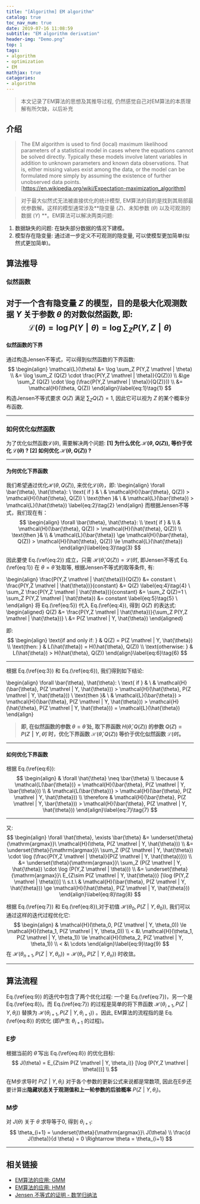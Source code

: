 ```yaml
---
title: "[Algorithm] EM algorithm"
catalog: true
toc_nav_num: true
date: 2019-07-16 11:08:59
subtitle: "EM algorithm derivation"
header-img: "Demo.png"
top: 1
tags:
- algorithm
- optimization
- EM
mathjax: true
catagories:
- algorithm
---
```


> 本文记录了EM算法的思想及其推导过程, 仍然感觉自己对EM算法的本质理解有所欠缺，以后补充

## 介绍
> The EM algorithm is used to find (local) maximum likelihood parameters of a statistical model in cases where the equations cannot be solved directly. Typically these models involve latent variables in addition to unknown parameters and known data observations. That is, either missing values exist among the data, or the model can be formulated more simply by assuming the existence of further unobserved data points.  
[https://en.wikipedia.org/wiki/Expectation-maximization_algorithm]

<!-- -->
> 对于最大似然式无法被直接优化的统计模型, EM算法的目的是找到其局部最优参数解。这样的模型通常涉及**隐变量 ($Z$)、未知参数 ($\theta$) 以及可观测的数据 ($Y$) **。EM算法可以解决两类问题:  
1. 数据缺失的问题: 在缺失部分数据的情况下建模。  
2. 模型存在隐变量: 通过进一步定义不可观测的隐变量, 可以使模型更加简单(似然式更加简单)。

## 算法推导

### 似然函数
对于一个含有隐变量 $Z$ 的模型，目的是极大化观测数据 $Y$ 关于参数 $\theta$ 的对数似然函数, 即:
$$
\mathcal{L}(\theta) =\log P(Y\mathrel|\theta) = \log \sum_Z P(Y,Z \mathrel | \theta) 
$$
---

#### 似然函数的下界
通过构造Jensen不等式，可以得到似然函数的下界函数:
$$
\begin{align}
\mathcal{L}(\theta) &= \log \sum_Z P(Y,Z \mathrel | \theta) \\
                    &= \log \sum_Z (Q(Z) \cdot \frac{P(Y,Z \mathrel | \theta)}{Q(Z)}) \\
                    &\ge \sum_Z (Q(Z) \cdot \log (\frac{P(Y,Z \mathrel | \theta)}{Q(Z)})) \\
                    &= \mathcal{H}(\theta, Q(Z))
\end{align}\label{eq:1}\tag{1} 
$$
构造Jensen不等式要求 $Q(Z)$ 满足 $\sum_Z Q(Z)=1$, 因此它可以视为 $Z$ 的某个概率分布函数.

---
### 如何优化似然函数
为了优化似然函数$\mathcal{L}(\theta)$, 需要解决两个问题:
**[1] 为什么优化 $\mathcal{H}(\theta, Q(Z))$, 等价于优化 $\mathcal{L}(\theta)$ ?**
**[2] 如何优化 $\mathcal{H}(\theta, Q(Z))$ ?** 

---

#### 为何优化下界函数
我们希望通过优化$\mathcal{H}(\theta, Q(Z))$, 来优化$\mathcal{L}(\theta)$，即:
\begin{align}
\forall \bar{\theta}, \hat{\theta}: \\
\text{ if } &  \\
& \mathcal{H}(\bar{\theta}, Q(Z)) > \mathcal{H}(\hat{\theta}, Q(Z)) \\
\text{then }&  \\
& \mathcal{L}(\bar{\theta}) > \mathcal{L}(\hat{\theta}) \label{eq:2}\tag{2}
\end{align}
而根据Jensen不等式，我们现在有：
$$
\begin{align}
\forall \bar{\theta}, \hat{\theta}: \\
\text{ if } &  \\
& \mathcal{H}(\bar{\theta}, Q(Z)) > \mathcal{H}(\hat{\theta}, Q(Z)) \\
\text{then }&  \\
& \mathcal{L}(\bar{\theta}) \ge \mathcal{H}(\bar{\theta}, Q(Z)) > \mathcal{H}(\hat{\theta}, Q(Z)) \le \mathcal{L}(\hat{\theta})
\end{align}\label{eq:3}\tag{3}
$$ 

因此要使 Eq.(\ref{eq:2}) 成立，只需 $\mathcal{H}(\hat{\theta}, Q(Z)) = \mathcal{L}(\hat{\theta})$, 即Jensen不等式 Eq.(\ref{eq:1}) 在 $\theta=\hat{\theta}$ 处取等, 根据Jensen不等式的取等条件, 有:

\begin{align}
\frac{P(Y,Z \mathrel | \hat{\theta})}{Q(Z)}             &= constant \\
\frac{P(Y,Z \mathrel | \hat{\theta})}{constant}         &= Q(Z) \label{eq:4}\tag{4} \\
\sum_Z \frac{P(Y,Z \mathrel | \hat{\theta})}{constant}  &= \sum_Z Q(Z)=1 \\
\sum_Z P(Y,Z \mathrel | \hat{\theta})                   &= constant \label{eq:5}\tag{5} \\
\end{align}
将 Eq.(\ref{eq:5}) 代入 Eq.(\ref{eq:4}), 得到 $Q(Z)$ 的表达式:
\begin{aligned}
Q(Z)    &= \frac{P(Y,Z \mathrel | \hat{\theta})}{\sum_Z P(Y,Z \mathrel | \hat{\theta})} \\
        &= P(Z \mathrel | Y, \hat{\theta})
\end{aligned}

即:
$$
\begin{align}
\text{if and only if: } & Q(Z) = P(Z \mathrel | Y, \hat{\theta}) \\
\text{then: } & L(\hat{\theta}) = H(\hat{\theta}, Q(Z))  \\
\text{otherwise: } & L(\hat{\theta}) > H(\hat{\theta}, Q(Z))
\end{align}\label{eq:6}\tag{6}
$$

---

根据 Eq.(\ref{eq:3}) 和 Eq.(\ref{eq:6}), 我们得到如下结论:

\begin{align}
\forall \bar{\theta}, \hat{\theta}: \\
\text{ if } &  \\
& \mathcal{H}(\bar{\theta}, P(Z \mathrel | Y, \hat{\theta})) > \mathcal{H}(\hat{\theta}, P(Z \mathrel | Y, \hat{\theta})) \\
\text{then }&  \\
& \mathcal{L}(\bar{\theta}) > \mathcal{H}(\bar{\theta}, P(Z \mathrel | Y, \hat{\theta})) > \mathcal{H}(\hat{\theta}, P(Z \mathrel | Y, \hat{\theta})) = \mathcal{L}(\hat{\theta})
\end{align}

> **即, 在似然函数的参数 $\theta = \hat{\theta}$ 处, 取下界函数 $H(\hat{\theta}, Q(Z))$ 的参数 $Q(Z) = P(Z \mathrel | Y, \hat{\theta})$ 时，优化下界函数 $\mathcal{H}(\hat{\theta}, Q(Z))$ 等价于优化似然函数 $\mathcal{L}(\hat{\theta})$。**

---

#### 如何优化下界函数

根据 Eq.(\ref{eq:6}):
$$
\begin{align}
& \forall \hat{\theta} \neq \bar{\theta} \\
\because & \mathcal{L(\bar{\theta})} = \mathcal{H}(\bar{\theta}, P(Z \mathrel | Y, \bar{\theta})) \\
& \mathcal{L(\bar{\theta})} > \mathcal{H}(\bar{\theta}, P(Z \mathrel | Y, \hat{\theta})) \\
\therefore & \mathcal{H}(\bar{\theta}, P(Z \mathrel | Y, \bar{\theta})) > \mathcal{H}(\bar{\theta}, P(Z \mathrel | Y, \hat{\theta}))
\end{align}\label{eq:7}\tag{7}
$$

---
又:
$$
\begin{align}
\forall \hat{\theta},  \exists \bar{\theta} &= \underset{\theta}{\mathrm{argmax}}\ \mathcal{H}(\theta, P(Z \mathrel | Y, \hat{\theta})) \\
&= \underset{\theta}{\mathrm{argmax}}\ \sum_Z (P(Z \mathrel | Y, \hat{\theta}) \cdot \log (\frac{P(Y,Z \mathrel | \theta)}{P(Z \mathrel | Y, \hat{\theta})})) \\
&= \underset{\theta}{\mathrm{argmax}}\ \sum_Z (P(Z \mathrel | Y, \hat{\theta}) \cdot \log (P(Y,Z \mathrel | \theta))) \\
&= \underset{\theta}{\mathrm{argmax}}\ E_{Z\sim P(Z \mathrel | Y, \hat{\theta})} [\log (P(Y,Z \mathrel | \theta)))] \\
s.t.\  & \mathcal{H}(\bar{\theta}, P(Z \mathrel | Y, \hat{\theta})) \ge \mathcal{H}(\hat{\theta}, P(Z \mathrel | Y, \hat{\theta}))
\end{align}\label{eq:8}\tag{8}
$$

根据 Eq.(\ref{eq:7}) 和 Eq.(\ref{eq:8}),对于初值 $\mathcal{H}(\theta_0, P(Z \mathrel | Y, \theta_0))$, 我们可以通过这样的迭代过程优化它: 
$$
\begin{align}
& \mathcal{H}(\theta_0, P(Z \mathrel | Y, \theta_0)) \le \mathcal{H}(\theta_1, P(Z \mathrel | Y, \theta_0)) \\
< &\ \mathcal{H}(\theta_1, P(Z \mathrel | Y, \theta_1)) \le \mathcal{H}(\theta_2, P(Z \mathrel | Y, \theta_1)) \\
< &\ \cdots
\end{align}\label{eq:9}\tag{9}
$$
在 $\mathcal{H}(\theta_{n+1}, P(Z \mathrel | Y, \theta_{n}))=\mathcal{H}(\theta_{n}, P(Z \mathrel | Y, \theta_{n}))$ 时收敛。

---

## 算法流程

Eq.(\ref{eq:9}) 的迭代中包含了两个优化过程: 一个是 Eq.(\ref{eq:7})，另一个是 Eq.(\ref{eq:8})。而 Eq.(\ref{eq:7}) 的过程是简单的将下界函数  $\mathcal{H}(\theta_{i+1}, P(Z \mathrel | Y, \theta_{i}))$ 替换为 $\mathcal{H}(\theta_{i+1}, P(Z \mathrel | Y, \theta_{i+1}))$ 。因此, EM算法的流程指的是 Eq.(\ref{eq:8}) 的优化 (即产生 $\theta_{i+1}$ 的过程)。

### E步

根据当前的 $\hat{\theta}$ 写出 Eq.(\ref{eq:8}) 的优化目标:
$$
J(\theta) = E_{Z\sim P(Z \mathrel | Y, \theta_i)} [\log (P(Y,Z \mathrel | \theta)))] \\
$$

在M步求导时 $P(Z \mathrel | Y, \theta_i)$ 对于各个参数的更新公式来说都是常数项, 因此在E步还要计算出**隐藏状态关于观测值和上一轮参数的后验概率** $P(Z \mathrel | Y, \theta_i)$。

### M步

对 $J(\theta)$ 关于 $\theta$ 求导等于0, 得到 $\theta_{i+1}$:
$$
\theta_{i+1} = \underset{\theta}{\mathrm{argmax}}\ J(\theta) \\
\frac{d J(\theta)}{d \theta} = 0  \Rightarrow  \theta = \theta_{i+1}
$$

---


## 相关链接

- [EM算法的应用: GMM](/article/GMM)
- [EM算法的应用: HMM](/article/HMM)
- [Jensen 不等式的证明 - 数学归纳法](./jensen_inequality.pdf)
